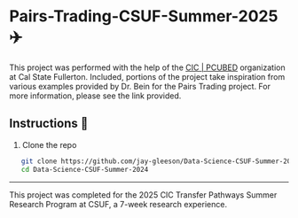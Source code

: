 # Pairs-Trading-CSUF-Summer-2025 ✈️
This project was performed with the help of the [CIC | PCUBED](https://www.fullerton.edu/ecs/cicpcubed/) organization at Cal State Fullerton. Included, portions of the project take inspiration from various examples provided by Dr. Bein for the Pairs Trading project. For more information, please see the link provided.

## Instructions 📝
   1. Clone the repo
   ```bash 
      git clone https://github.com/jay-gleeson/Data-Science-CSUF-Summer-2024.git
      cd Data-Science-CSUF-Summer-2024
   ```

---

This project was completed for the 2025 CIC Transfer Pathways Summer Research Program at CSUF, a 7-week research experience.
